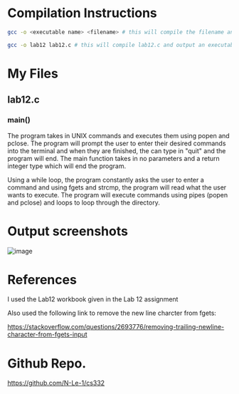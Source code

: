 <!--
NOTES:
This README is an example README for CS332/532 labs. This is a purely minimal example. It's written to emulate pure english representations of a set of documentation. As you start to write more "real world" documentation you will encounter certain standards and manners of writing that this README prepares you for
-->

# Compilation Instructions
```bash
gcc -o <executable name> <filename> # this will compile the filename and return an executable with the executable name

gcc -o lab12 lab12.c # this will compile lab12.c and output an executable called lab12
```

# My Files
## lab12.c

### main()

The program takes in UNIX commands and executes them using popen and pclose. The program will prompt the user to enter their desired commands into the terminal and when they are finished, the can type in "quit" and the program will end. The main function takes in no parameters and a return integer type which will end the program.

Using a while loop, the program constantly asks the user to enter a command and using fgets and strcmp, the program will read what the user wants to execute. The program will execute commands using pipes (popen and pclose) and loops to loop through the directory.


# Output screenshots
![image](https://github.com/N-Le-1/cs332/assets/156348689/6a3cedfd-c398-4c13-8fcd-aa3904e9ab12)


# References

I used the Lab12 workbook given in the Lab 12 assignment

Also used the following link to remove the new line charcter from fgets:

https://stackoverflow.com/questions/2693776/removing-trailing-newline-character-from-fgets-input

# Github Repo.

https://github.com/N-Le-1/cs332
